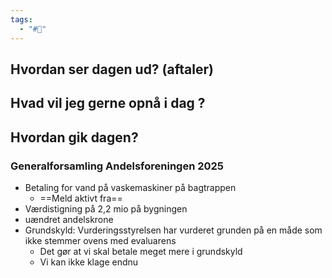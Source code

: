 ```yaml
---
tags:
  - "#📅"
---
```

## Hvordan ser dagen ud? (aftaler)


## Hvad vil jeg gerne opnå i dag ?


## Hvordan gik dagen?
### Generalforsamling Andelsforeningen 2025 
- Betaling for vand på vaskemaskiner på bagtrappen
	- ==Meld aktivt fra==
- Værdistigning på 2,2 mio på bygningen
- uændret andelskrone
- Grundskyld: Vurderingsstyrelsen har vurderet grunden på en måde som ikke stemmer ovens med evaluarens 
	- Det gør at vi skal betale meget mere i grundskyld 
	- Vi kan ikke klage endnu 